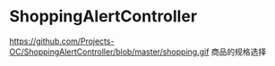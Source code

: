 # ShoppingAlertController
https://github.com/Projects-OC/ShoppingAlertController/blob/master/shopping.gif
商品的规格选择
